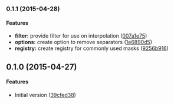 ### 0.1.1 (2015-04-28)


#### Features

* **filter:** provide filter for use on interpolation ([007a1e75](https://github.com/awerlang/angular-easy-masks/commit/007a1e75))
* **options:** create option to remove separators ([1e6890d5](https://github.com/awerlang/angular-easy-masks/commit/1e6890d5))
* **registry:** create registry for commonly used masks ([9256b916](https://github.com/awerlang/angular-easy-masks/commit/9256b916))


## 0.1.0 (2015-04-27)


#### Features

* Initial version ([39cfed38](https://github.com/awerlang/angular-easy-masks/commit/39cfed38))


